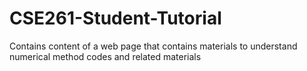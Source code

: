 # CSE261-Student-Tutorial
 Contains content of a web page that contains materials to understand numerical method codes and related materials
